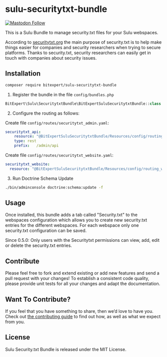 # sulu-securitytxt-bundle

[![Mastodon Follow](https://img.shields.io/mastodon/follow/109408681246972700?domain=https://rheinneckar.social)](https://rheinneckar.social/@bitexpert)

This is a Sulu Bundle to manage security.txt files for your Sulu webspaces.

According to [securitytxt.org](https://securitytxt.org) the main purpose of security.txt is to help make things easier for companies and security researchers when trying to secure platforms. Thanks to security.txt, security researchers can easily get in touch with companies about security issues.

## Installation

```bash
composer require bitexpert/sulu-securitytxt-bundle
```

1. Register the bundle in the file `config/bundles.php`
```php
BitExpert\Sulu\SecuritytxtBundle\BitExpertSuluSecuritytxtBundle::class => ['all' => true],
```

2. Configure the routing as follows:

Create file `config/routes/securitytxt_admin.yaml`:
```yaml
securitytxt_api:
    resource: "@BitExpertSuluSecuritytxtBundle/Resources/config/routing_api.yaml"
    type: rest
    prefix:   /admin/api
```

Create file `config/routes/securitytxt_website.yaml`:
```yaml
securitytxt_website:
  resource: "@BitExpertSuluSecuritytxtBundle/Resources/config/routing_website.yaml"
```

3. Run Doctrine Schema Update
```bash
./bin/adminconsole doctrine:schema:update -f
```

## Usage

Once installed, this bundle adds a tab called "Security.txt" to the webspaces configuration which allows you to create
new security.txt entries for the different webspaces. For each webspace only one security.txt configuration can be saved.

Since 0.5.0: Only users with the Securitytxt permissions can view, add, edit or delete the security.txt entries.

## Contribute

Please feel free to fork and extend existing or add new features and send a pull request with your changes! To establish
a consistent code quality, please provide unit tests for all your changes and adapt the documentation.

## Want To Contribute?

If you feel that you have something to share, then we’d love to have you.
Check out [the contributing guide](CONTRIBUTING.md) to find out how, as well as what we expect from you.

## License

Sulu Security.txt Bundle is released under the MIT License.
